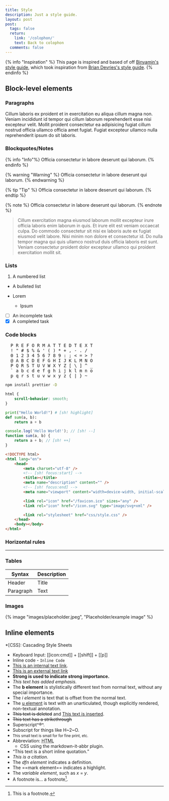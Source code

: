 ```yaml
---
title: Style
description: Just a style guide.
layout: post
post:
  tags: false
  return:
    link: '/colophon/'
    text: Back to colophon
  comments: false
---
```


{% info "Inspiration" %}
This page is inspired and based of off [Binyamin's style guide](https://binyam.in/style/), which took inspiration from [Brian Devries's style guide](https://brianjdevries.com/style-guide/).
{% endinfo %}

## Block-level elements

### Paragraphs

Cillum laboris ex proident et in exercitation eu aliqua cillum magna non. Veniam incididunt id tempor qui cillum laborum reprehenderit esse nisi excepteur velit. Mollit proident consectetur ea adipisicing fugiat cillum nostrud officia ullamco officia amet fugiat. Fugiat excepteur ullamco nulla reprehenderit ipsum do sit laboris.

### Blockquotes/Notes

{% info "Info"%}
Officia consectetur in labore deserunt qui laborum.
{% endinfo %}

{% warning "Warning" %}
Officia consectetur in labore deserunt qui laborum.
{% endwarning %}

{% tip "Tip" %}
Officia consectetur in labore deserunt qui laborum.
{% endtip %}

{% note %}
Officia consectetur in labore deserunt qui laborum.
{% endnote %}

> Cillum exercitation magna eiusmod laborum mollit excepteur irure officia laboris enim laborum in quis. Et irure elit est veniam occaecat culpa. Do commodo consectetur sit nisi ex laboris aute ex fugiat eiusmod velit labore. Nisi minim non dolore et consectetur id. Do nulla tempor magna qui quis ullamco nostrud duis officia laboris est sunt. Veniam consectetur proident dolor excepteur ullamco qui proident exercitation mollit sit.

### Lists

1. A numbered list

- A bulleted list

- Lorem
  - Ipsum

* [ ] An incomplete task
* [x] A completed task

### Code blocks

<pre>
  P R E F O R M A T T E D T E X T
  ! " # $ % &amp; ' ( ) * + , - . /
  0 1 2 3 4 5 6 7 8 9 : ; &lt; = &gt; ?
  @ A B C D E F G H I J K L M N O
  P Q R S T U V W X Y Z [ \ ] ^ _
  ` a b c d e f g h i j k l m n o
  p q r s t u v w x y z { | } ~ 
</pre>

```sh
npm install prettier -D
```

```css
html {
	scroll-behavior: smooth;
}
```

```py
print("Hello World!") # [sh! highlight]
def sum(a, b):
    return a + b
```

```js
console.log('Hello World!'); // [sh! --]
function sum(a, b) {
	return a + b; // [sh! ++]
}
```

```html
<!DOCTYPE html>
<html lang="en">
	<head>
		<meta charset="utf-8" />
		<!-- [sh! focus:start] -->
		<title></title>
		<meta name="description" content="" />
		<!-- [sh! focus:end] -->
		<meta name="viewport" content="width=device-width, initial-scale=1" />

		<link rel="icon" href="/favicon.ico" sizes="any" />
		<link rel="icon" href="/icon.svg" type="image/svg+xml" />

		<link rel="stylesheet" href="css/style.css" />
	</head>
	<body></body>
</html>
```

### Horizontal rules

---

### Tables

| Syntax    | Description |
| --------- | ----------- |
| Header    | Title       |
| Paragraph | Text        |

### Images

{% image "images/placeholder.jpeg", "Placeholder/example image" %}

## Inline elements

<!-- prettier-ignore -->
*[CSS]: Cascading Style Sheets

- Keyboard Input: [[icon:cmd]] + [[shift]] + [[p]]
- Inline code - `Inline Code`
- [This is an internal text link](#).
- [This is an external text link](https://github.com)
- **Strong is used to indicate strong importance.**
- _This text has added emphasis._
- The <b>b element</b> is stylistically different text from normal text, without any special importance.
- The <i>i element</i> is text that is offset from the normal text.
- The <u>u element</u> is text with an unarticulated, though explicitly rendered, non-textual annotation.
- <del>This text is deleted</del> and <ins>This text is inserted</ins>.
- <s>This text has a strikethrough</s>
- Superscript^®^.
- Subscript for things like H~2~O.
- <small>This small text is small for for fine print, etc.</small>
- Abbreviation: <abbr title="Hyper Text Markup Language">HTML</abbr>
  - CSS using the markdown-it-abbr plugin.
- <q cite="https://developer.mozilla.org/en-US/docs/HTML/Element/q">This text is a short inline quotation.</q>
- <cite>This is a citation.</cite>
- The <dfn>dfn element</dfn> indicates a definition.
- The ==mark element== indicates a highlight.
- The <var>variable element</var>, such as <var>x</var> = <var>y</var>.
- A footnote is... a footnote[^1].

[^1]: This is a footnote.
